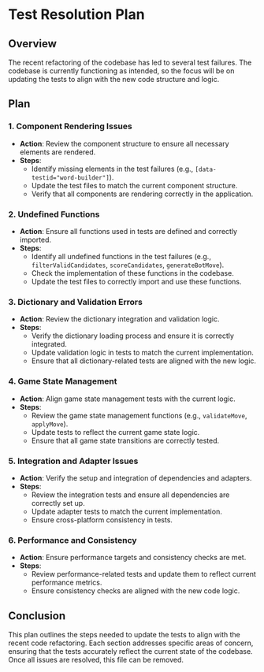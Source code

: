 # Test Resolution Plan

## Overview
The recent refactoring of the codebase has led to several test failures. The codebase is currently functioning as intended, so the focus will be on updating the tests to align with the new code structure and logic.

## Plan

### 1. Component Rendering Issues
- **Action**: Review the component structure to ensure all necessary elements are rendered.
- **Steps**:
  - Identify missing elements in the test failures (e.g., `[data-testid="word-builder"]`).
  - Update the test files to match the current component structure.
  - Verify that all components are rendering correctly in the application.

### 2. Undefined Functions
- **Action**: Ensure all functions used in tests are defined and correctly imported.
- **Steps**:
  - Identify all undefined functions in the test failures (e.g., `filterValidCandidates`, `scoreCandidates`, `generateBotMove`).
  - Check the implementation of these functions in the codebase.
  - Update the test files to correctly import and use these functions.

### 3. Dictionary and Validation Errors
- **Action**: Review the dictionary integration and validation logic.
- **Steps**:
  - Verify the dictionary loading process and ensure it is correctly integrated.
  - Update validation logic in tests to match the current implementation.
  - Ensure that all dictionary-related tests are aligned with the new logic.

### 4. Game State Management
- **Action**: Align game state management tests with the current logic.
- **Steps**:
  - Review the game state management functions (e.g., `validateMove`, `applyMove`).
  - Update tests to reflect the current game state logic.
  - Ensure that all game state transitions are correctly tested.

### 5. Integration and Adapter Issues
- **Action**: Verify the setup and integration of dependencies and adapters.
- **Steps**:
  - Review the integration tests and ensure all dependencies are correctly set up.
  - Update adapter tests to match the current implementation.
  - Ensure cross-platform consistency in tests.

### 6. Performance and Consistency
- **Action**: Ensure performance targets and consistency checks are met.
- **Steps**:
  - Review performance-related tests and update them to reflect current performance metrics.
  - Ensure consistency checks are aligned with the new code logic.

## Conclusion
This plan outlines the steps needed to update the tests to align with the recent code refactoring. Each section addresses specific areas of concern, ensuring that the tests accurately reflect the current state of the codebase. Once all issues are resolved, this file can be removed. 